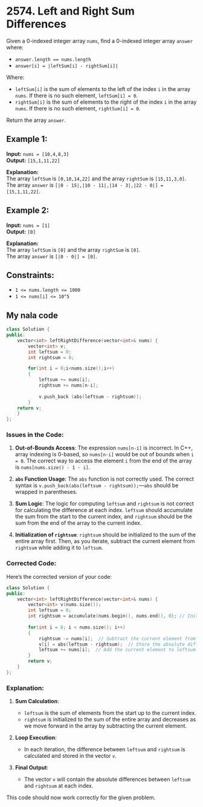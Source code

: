 # 2574. Left and Right Sum Differences

Given a 0-indexed integer array `nums`, find a 0-indexed integer array `answer` where:

- `answer.length == nums.length`
- `answer[i] = |leftSum[i] - rightSum[i]|`

Where:

- `leftSum[i]` is the sum of elements to the left of the index `i` in the array `nums`. If there is no such element, `leftSum[i] = 0`.
- `rightSum[i]` is the sum of elements to the right of the index `i` in the array `nums`. If there is no such element, `rightSum[i] = 0`.

Return the array `answer`.

## Example 1:

**Input:** `nums = [10,4,8,3]`  
**Output:** `[15,1,11,22]`  

**Explanation:**  
The array `leftSum` is `[0,10,14,22]` and the array `rightSum` is `[15,11,3,0]`.  
The array `answer` is `[|0 - 15|,|10 - 11|,|14 - 3|,|22 - 0|] = [15,1,11,22]`.

## Example 2:

**Input:** `nums = [1]`  
**Output:** `[0]`  

**Explanation:**  
The array `leftSum` is `[0]` and the array `rightSum` is `[0]`.  
The array `answer` is `[|0 - 0|] = [0]`.

## Constraints:
- `1 <= nums.length <= 1000`
- `1 <= nums[i] <= 10^5`

## My nala code
```cpp
class Solution {
public:
    vector<int> leftRightDifference(vector<int>& nums) {
        vector<int> v;
		int leftsum = 0;
		int rightsum = 0;

		for(int i = 0;i<nums.size();i++)
		{
			leftsum += nums[i];
			rightsum += nums[n-i];
			
			v.push_back (abs(leftsum - rightsum));
		}
	return v;
    }
};
```
### Issues in the Code:

1. **Out-of-Bounds Access**: The expression `nums[n-i]` is incorrect. In C++, array indexing is 0-based, so `nums[n-i]` would be out of bounds when `i = 0`. The correct way to access the element `i` from the end of the array is `nums[nums.size() - 1 - i]`.

2. **`abs` Function Usage**: The `abs` function is not correctly used. The correct syntax is `v.push_back(abs(leftsum - rightsum));`—`abs` should be wrapped in parentheses.

3. **Sum Logic**: The logic for computing `leftsum` and `rightsum` is not correct for calculating the difference at each index. `leftsum` should accumulate the sum from the start to the current index, and `rightsum` should be the sum from the end of the array to the current index.

4. **Initialization of `rightsum`**: `rightsum` should be initialized to the sum of the entire array first. Then, as you iterate, subtract the current element from `rightsum` while adding it to `leftsum`.

### Corrected Code:

Here’s the corrected version of your code:

```cpp
class Solution {
public:
    vector<int> leftRightDifference(vector<int>& nums) {
        vector<int> v(nums.size());
        int leftsum = 0;
        int rightsum = accumulate(nums.begin(), nums.end(), 0); // Initialize rightsum to the sum of the entire array
        
        for(int i = 0; i < nums.size(); i++)
        {
            rightsum -= nums[i];  // Subtract the current element from rightsum
            v[i] = abs(leftsum - rightsum);  // Store the absolute difference
            leftsum += nums[i];  // Add the current element to leftsum
        }
        return v;
    }
};
```

### Explanation:

1. **Sum Calculation**:
   - `leftsum` is the sum of elements from the start up to the current index.
   - `rightsum` is initialized to the sum of the entire array and decreases as we move forward in the array by subtracting the current element.

2. **Loop Execution**:
   - In each iteration, the difference between `leftsum` and `rightsum` is calculated and stored in the vector `v`.

3. **Final Output**:
   - The vector `v` will contain the absolute differences between `leftsum` and `rightsum` at each index.

This code should now work correctly for the given problem.

